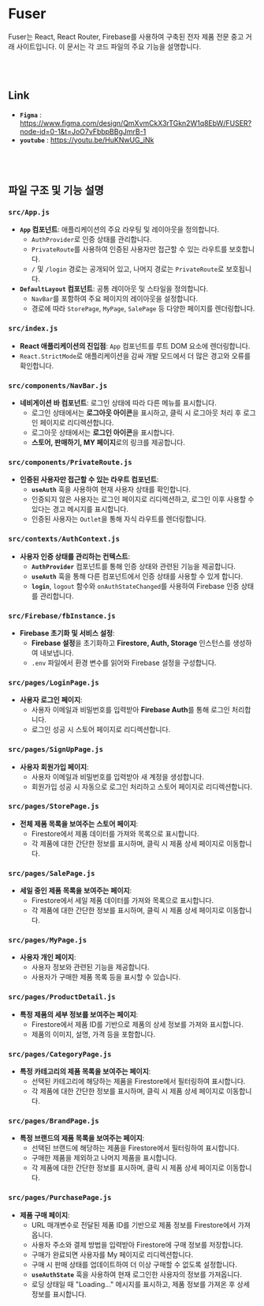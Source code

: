 # Fuser
Fuser는 React, React Router, Firebase를 사용하여 구축된 전자 제품 전문 중고 거래 사이트입니다. 이 문서는 각 코드 파일의 주요 기능을 설명합니다.

<br/><br>

## Link
- **`Figma`** : https://www.figma.com/design/QmXvmCkX3rTGkn2W1q8EbW/FUSER?node-id=0-1&t=JoO7vFbbpBBgJmrB-1
- **`youtube`** : https://youtu.be/HuKNwUG_iNk

<br/><br>

## 파일 구조 및 기능 설명

### `src/App.js`

- **`App` 컴포넌트**: 애플리케이션의 주요 라우팅 및 레이아웃을 정의합니다.
  - `AuthProvider`로 인증 상태를 관리합니다.
  - `PrivateRoute`를 사용하여 인증된 사용자만 접근할 수 있는 라우트를 보호합니다.
  - `/` 및 `/login` 경로는 공개되어 있고, 나머지 경로는 `PrivateRoute`로 보호됩니다.
- **`DefaultLayout` 컴포넌트**: 공통 레이아웃 및 스타일을 정의합니다.
  - `NavBar`를 포함하여 주요 페이지의 레이아웃을 설정합니다.
  - 경로에 따라 `StorePage`, `MyPage`, `SalePage` 등 다양한 페이지를 렌더링합니다.

### `src/index.js`

- **React 애플리케이션의 진입점**: `App` 컴포넌트를 루트 DOM 요소에 렌더링합니다.
- `React.StrictMode`로 애플리케이션을 감싸 개발 모드에서 더 많은 경고와 오류를 확인합니다.

### `src/components/NavBar.js`

- **네비게이션 바 컴포넌트**: 로그인 상태에 따라 다른 메뉴를 표시합니다.
  - 로그인 상태에서는 **로그아웃 아이콘**을 표시하고, 클릭 시 로그아웃 처리 후 로그인 페이지로 리디렉션합니다.
  - 로그아웃 상태에서는 **로그인 아이콘**을 표시합니다.
  - **스토어, 판매하기, MY 페이지**로의 링크를 제공합니다.

### `src/components/PrivateRoute.js`

- **인증된 사용자만 접근할 수 있는 라우트 컴포넌트**:
  - **`useAuth`** 훅을 사용하여 현재 사용자 상태를 확인합니다.
  - 인증되지 않은 사용자는 로그인 페이지로 리디렉션하고, 로그인 이후 사용할 수 있다는 경고 메시지를 표시합니다.
  - 인증된 사용자는 `Outlet`을 통해 자식 라우트를 렌더링합니다.

### `src/contexts/AuthContext.js`

- **사용자 인증 상태를 관리하는 컨텍스트**:
  - **`AuthProvider`** 컴포넌트를 통해 인증 상태와 관련된 기능을 제공합니다.
  - **`useAuth`** 훅을 통해 다른 컴포넌트에서 인증 상태를 사용할 수 있게 합니다.
  - **`login`**, `logout` 함수와 `onAuthStateChanged`를 사용하여 Firebase 인증 상태를 관리합니다.

### `src/Firebase/fbInstance.js`

- **Firebase 초기화 및 서비스 설정**:
  - **Firebase 설정**을 초기화하고 **Firestore, Auth, Storage** 인스턴스를 생성하여 내보냅니다.
  - `.env` 파일에서 환경 변수를 읽어와 Firebase 설정을 구성합니다.

### `src/pages/LoginPage.js`

- **사용자 로그인 페이지**:
  - 사용자 이메일과 비밀번호를 입력받아 **Firebase Auth**를 통해 로그인 처리합니다.
  - 로그인 성공 시 스토어 페이지로 리디렉션합니다.

### `src/pages/SignUpPage.js`

- **사용자 회원가입 페이지**:
  - 사용자 이메일과 비밀번호를 입력받아 새 계정을 생성합니다.
  - 회원가입 성공 시 자동으로 로그인 처리하고 스토어 페이지로 리디렉션합니다.

### `src/pages/StorePage.js`

- **전체 제품 목록을 보여주는 스토어 페이지**:
  - Firestore에서 제품 데이터를 가져와 목록으로 표시합니다.
  - 각 제품에 대한 간단한 정보를 표시하며, 클릭 시 제품 상세 페이지로 이동합니다.

### `src/pages/SalePage.js`

- **세일 중인 제품 목록을 보여주는 페이지**:
  - Firestore에서 세일 제품 데이터를 가져와 목록으로 표시합니다.
  - 각 제품에 대한 간단한 정보를 표시하며, 클릭 시 제품 상세 페이지로 이동합니다.

### `src/pages/MyPage.js`

- **사용자 개인 페이지**:
  - 사용자 정보와 관련된 기능을 제공합니다.
  - 사용자가 구매한 제품 목록 등을 표시할 수 있습니다.

### `src/pages/ProductDetail.js`

- **특정 제품의 세부 정보를 보여주는 페이지**:
  - Firestore에서 제품 ID를 기반으로 제품의 상세 정보를 가져와 표시합니다.
  - 제품의 이미지, 설명, 가격 등을 포함합니다.

### `src/pages/CategoryPage.js`

- **특정 카테고리의 제품 목록을 보여주는 페이지**:
  - 선택된 카테고리에 해당하는 제품을 Firestore에서 필터링하여 표시합니다.
  - 각 제품에 대한 간단한 정보를 표시하며, 클릭 시 제품 상세 페이지로 이동합니다.

### `src/pages/BrandPage.js`

- **특정 브랜드의 제품 목록을 보여주는 페이지**:
  - 선택된 브랜드에 해당하는 제품을 Firestore에서 필터링하여 표시합니다.
  - 구매한 제품을 제외하고 나머지 제품을 표시합니다.
  - 각 제품에 대한 간단한 정보를 표시하며, 클릭 시 제품 상세 페이지로 이동합니다.

### `src/pages/PurchasePage.js`

- **제품 구매 페이지**:
  - URL 매개변수로 전달된 제품 ID를 기반으로 제품 정보를 Firestore에서 가져옵니다.
  - 사용자 주소와 결제 방법을 입력받아 Firestore에 구매 정보를 저장합니다.
  - 구매가 완료되면 사용자를 My 페이지로 리디렉션합니다.
  - 구매 시 판매 상태를 업데이트하여 더 이상 구매할 수 없도록 설정합니다.
  - **`useAuthState`** 훅을 사용하여 현재 로그인한 사용자의 정보를 가져옵니다.
  - 로딩 상태일 때 "Loading..." 메시지를 표시하고, 제품 정보를 가져온 후 상세 정보를 표시합니다.
